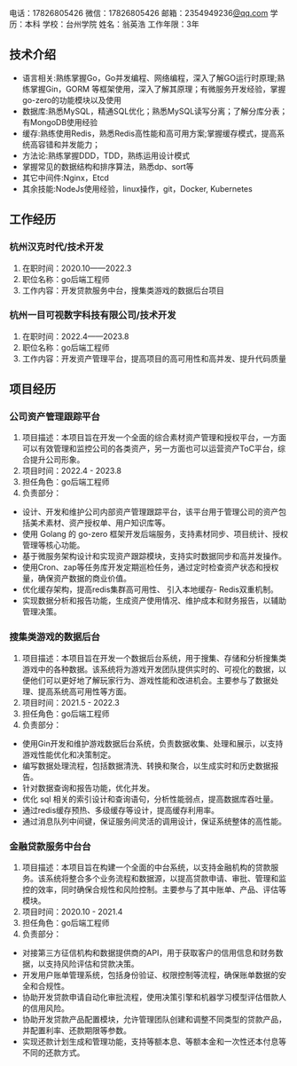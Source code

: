 电话：17826805426
微信：17826805426
邮箱：2354949236[@qq.com](/qq.com)
学历：本科
学校：台州学院
姓名：翁英浩
工作年限：3年


## 技术介绍

- 语言相关:熟练掌握Go，Go并发编程、网络编程，深入了解GO运行时原理;熟练掌握Gin，GORM 等框架使用，深入了解其原理；有微服务开发经验，掌握go-zero的功能模块以及使用
- 数据库:熟悉MySQL，精通SQL优化；熟悉MySQL读写分离；了解分库分表；有MongoDB使用经验
- 缓存:熟练使用Redis，熟悉Redis高性能和高可用方案;掌握缓存模式，提高系统高容错和并发能力；
- 方法论:熟练掌握DDD，TDD，熟练运用设计模式
- 掌握常见的数据结构和排序算法，熟悉dp、sort等
- 其它中间件:Nginx，Etcd
- 其余技能:NodeJs使用经验，linux操作，git，Docker, Kubernetes

## 工作经历

### 杭州汉克时代/技术开发
1. 在职时间：2020.10——2022.3
2. 职位名称：go后端工程师
3. 工作内容：开发贷款服务中台，搜集类游戏的数据后台项目

### 杭州一目可视数字科技有限公司/技术开发
1. 在职时间：2022.4——2023.8
2. 职位名称：go后端工程师
3. 工作内容：开发资产管理平台，提高项目的高可用性和高并发、提升代码质量


## 项目经历

### 公司资产管理跟踪平台
1. 项目描述：本项目旨在开发一个全面的综合素材资产管理和授权平台，一方面可以有效管理和监控公司的各类资产，另一方面也可以运营资产ToC平台，综合提升公司形象。
2. 项目时间：2022.4 - 2023.8
3. 担任角色：go后端工程师
4. 负责部分：

- 设计、开发和维护公司内部资产管理跟踪平台，该平台用于管理公司的资产包括美术素材、资产授权单、用户知识库等。
- 使用 Golang 的 go-zero 框架开发后端服务，支持素材同步、项目统计、授权管理等核心功能。
- 基于微服务架构设计和实现资产跟踪模块，支持实时数据同步和高并发操作。
- 使用Cron、zap等任务库开发定期巡检任务，通过定时检查资产状态和授权量，确保资产数据的商业价值。
- 优化缓存架构，提高redis集群高可用性、 引入本地缓存- Redis双重机制。
- 实现数据分析和报告功能，生成资产使用情况、维护成本和财务报告，以辅助管理决策。

### 搜集类游戏的数据后台
1. 项目描述：本项目旨在开发一个数据后台系统，用于搜集、存储和分析搜集类游戏中的各种数据。该系统将为游戏开发团队提供实时的、可视化的数据，以便他们可以更好地了解玩家行为、游戏性能和改进机会。主要参与了数据处理、提高系统高可用性等方面。
2. 项目时间：2021.5 - 2022.3
3. 担任角色：go后端工程师
4. 负责部分：

- 使用Gin开发和维护游戏数据后台系统，负责数据收集、处理和展示，以支持游戏性能优化和决策制定。
- 编写数据处理流程，包括数据清洗、转换和聚合，以生成实时和历史数据报告。
- 针对数据查询和报告功能，优化并发。
- 优化 sql 相关的索引设计和查询语句，分析性能弱点，提高数据库吞吐量。
- 通过redis缓存预热、多级缓存等设计，提高缓存利用率。
- 通过消息队列中间键，保证服务间灵活的调用设计，保证系统整体的高性能。


### 金融贷款服务中台台
1. 项目描述：本项目旨在构建一个全面的中台系统，以支持金融机构的贷款服务。该系统将整合多个业务流程和数据源，以提高贷款申请、审批、管理和监控的效率，同时确保合规性和风险控制。主要参与了其中账单、产品、评估等模块。
2. 项目时间：2020.10 - 2021.4
3. 担任角色：go后端工程师
4. 负责部分：

- 对接第三方征信机构和数据提供商的API，用于获取客户的信用信息和财务数据，以支持风险评估和贷款决策。
- 开发用户账单管理系统，包括身份验证、权限控制等流程，确保账单数据的安全和合规性。
- 协助开发贷款申请自动化审批流程，使用决策引擎和机器学习模型评估借款人的信用风险。
- 协助开发贷款产品配置模块，允许管理团队创建和调整不同类型的贷款产品，并配置利率、还款期限等参数。
- 实现还款计划生成和管理功能，支持等额本息、等额本金和一次性还本付息等不同的还款方式。


